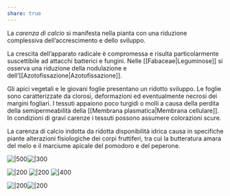 ```yaml
---
share: true
---
```

La *carenza di calcio* si manifesta nella pianta con una riduzione complessiva dell’accrescimento e dello sviluppo.

La crescita dell’apparato radicale è compromessa e risulta particolarmente suscettibile ad attacchi batterici e fungini.
Nelle [[Fabaceae|Leguminose]] si osserva una riduzione della nodulazione e dell’[[Azotofissazione|Azotofissazione]].

Gli apici vegetali e le giovani foglie presentano un ridotto sviluppo.
Le foglie sono caratterizzate da clorosi, deformazioni ed eventualmente necrosi dei margini fogliari.
I tessuti appaiono poco turgidi o molli a causa della perdita della semipermeabilità della [[Membrana plasmatica|Membrana cellulare]].
In condizioni di gravi carenze i tessuti possono assumere colorazioni scure.

La carenza di calcio indotta da ridotta disponibilità idrica causa in specifiche piante alterazioni fisiologiche dei corpi fruttiferi, tra cui la butteratura amara del melo e il marciume apicale del pomodoro e del peperone.

![|500](5fff0807a8849106ed951dca866ad8cc_MD5%201.png)![|300](993812ab65f7cdaa01a7bd3fbed92966_MD5%201.png)

![|200](1f1d1a863e5cc056ad3a5be073cabf19_MD5%201.png)
![|200](00c56975d4de67c0b4888ee1c9f25ce6_MD5%201.png)
![|400](08ab8ab6a1104809bca5e96dcb5c5c70_MD5%201.png)

![|200](938a044b78bc06fe4ba5a9fe14f3025d_MD5%201.png)![|200](a0aac259cd1af1a747ac4aef6a90f7e2_MD5%201.png)